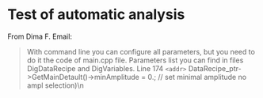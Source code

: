 # Test of automatic analysis

From Dima F. Email:
> With command line you can configure all parameters, but you need to do it the code of main.cpp file.
> Parameters list you can find in files DigDataRecipe and DigVariables.
Line 174 `<addr>` DataRecipe_ptr->GetMainDetault()->minAmplitude = 0.; // set minimal amplitude no ampl selection)\n

